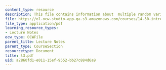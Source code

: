 ```yaml
---
content_type: resource
description: This file contains information about  multiple random variables.
file: https://ol-ocw-studio-app-qa.s3.amazonaws.com/courses/14-30-introduction-to-statistical-method-in-economics-spring-2006/a2860fd1e01115ef9552bb27c884d6a9_l3.pdf
file_type: application/pdf
learning_resource_types:
- Lecture Notes
ocw_type: OCWFile
parent_title: Lecture Notes
parent_type: CourseSection
resourcetype: Document
title: l3.pdf
uid: a2860fd1-e011-15ef-9552-bb27c884d6a9
---
```

